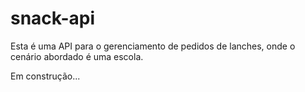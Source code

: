 # snack-api
Esta é uma API para o gerenciamento de pedidos de lanches, onde o cenário abordado é uma escola.

Em construção...
